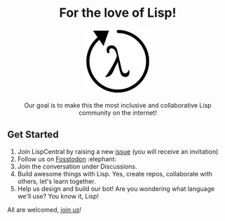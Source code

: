 <div align="center">
  <h1>For the love of Lisp!</h1>
    <img src="https://raw.githubusercontent.com/LispCentral/.github/main/lispcentral-white-bg.png" width="150"/>
    <p>Our goal is to make this the most inclusive and collaborative Lisp community on the internet!</p>
</div>
<h2>Get Started</h2>
<ol>
  <li>Join LispCentral by raising a new <a href="https://github.com/LispCentral/.github/issues/new">issue</a> (you will receive an invitation)</li>
  <li>Follow us on <a href="https://fosstodon.org/@LispCentral">Fosstodon</a> :elephant:</li>
  <li>Join the conversation under Discussions.</li>
  <li>Build awesome things with Lisp. Yes, create repos, collaborate with others, let's learn together.</li>
  <li>Help us design and build our bot! Are you wondering what language we'll use? You know it, Lisp!</li>
</ol>
<p>All are welcomed, <a href="https://github.com/LispCentral/.github/issues/new">join us</a>!</p>

